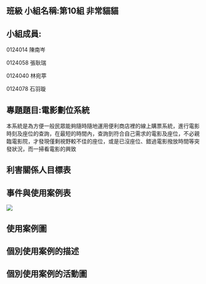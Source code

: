 ## 班級 小組名稱:第10組  非常貓貓 

## 小組成員:

0124014 陳南岑

0124058 張耿瑞

0124040 林宛葶

0124078 石羽璇

## 專題題目:電影劃位系統

本系統是為方便一般民眾能夠隨時隨地運用便利商店裡的線上購票系統，進行電影時刻及座位的查詢，在最短的時間內，查詢到符合自己需求的電影及座位，不必親臨電影院，才發現僅剩視野較不佳的座位，或是已沒座位、錯過電影撥放時間等突發狀況，而一掃看電影的興致

## 利害關係人目標表 ##
## 事件與使用案例表 ##
![](https://www.dropbox.com/lightbox/home)
## 使用案例圖 ##
## 個別使用案例的描述 ##
## 個別使用案例的活動圖 ##